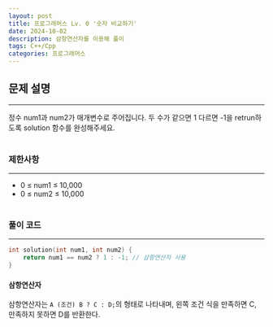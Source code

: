 ```yaml
---
layout: post
title: 프로그래머스 Lv. 0 '숫자 비교하기'
date: 2024-10-02
description: 삼항연산자를 이용해 풀이
tags: C++/Cpp
categories: 프로그래머스
---
```


## 문제 설명
---
정수 num1과 num2가 매개변수로 주어집니다. 두 수가 같으면 1 다르면 -1을 retrun하도록 solution 함수를 완성해주세요.<br><br>

### 제한사항
---
- 0 ≤ num1 ≤ 10,000
- 0 ≤ num2 ≤ 10,000<br><br>

### 풀이 코드
---
```cpp
int solution(int num1, int num2) {
    return num1 == num2 ? 1 : -1; // 삼항연산자 사용
}
```

#### 삼항연산자
삼항연산자는 `A (조건) B ? C : D;`의 형태로 나타내며, 왼쪽 조건 식을 만족하면 C, 만족하지 못하면 D를 반환한다.
